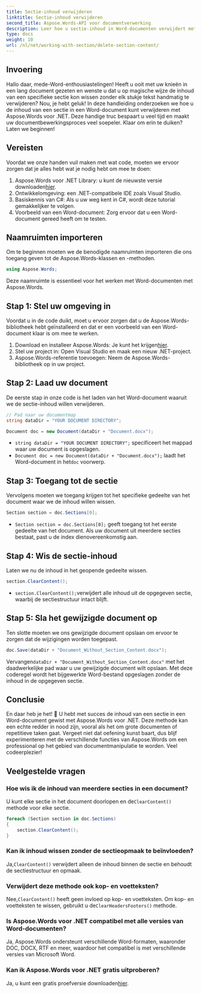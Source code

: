 ```yaml
---
title: Sectie-inhoud verwijderen
linktitle: Sectie-inhoud verwijderen
second_title: Aspose.Words-API voor documentverwerking
description: Leer hoe u sectie-inhoud in Word-documenten verwijdert met Aspose.Words voor .NET. Deze stap-voor-stap handleiding zorgt voor efficiënt documentbeheer.
type: docs
weight: 10
url: /nl/net/working-with-section/delete-section-content/
---
```

## Invoering

Hallo daar, mede-Word-enthousiastelingen! Heeft u ooit met uw knieën in een lang document gezeten en wenste u dat u op magische wijze de inhoud van een specifieke sectie kon wissen zonder elk stukje tekst handmatig te verwijderen? Nou, je hebt geluk! In deze handleiding onderzoeken we hoe u de inhoud van een sectie in een Word-document kunt verwijderen met Aspose.Words voor .NET. Deze handige truc bespaart u veel tijd en maakt uw documentbewerkingsproces veel soepeler. Klaar om erin te duiken? Laten we beginnen!

## Vereisten

Voordat we onze handen vuil maken met wat code, moeten we ervoor zorgen dat je alles hebt wat je nodig hebt om mee te doen:

1.  Aspose.Words voor .NET Library: u kunt de nieuwste versie downloaden[hier](https://releases.aspose.com/words/net/).
2. Ontwikkelomgeving: een .NET-compatibele IDE zoals Visual Studio.
3. Basiskennis van C#: Als u uw weg kent in C#, wordt deze tutorial gemakkelijker te volgen.
4. Voorbeeld van een Word-document: Zorg ervoor dat u een Word-document gereed heeft om te testen.

## Naamruimten importeren

Om te beginnen moeten we de benodigde naamruimten importeren die ons toegang geven tot de Aspose.Words-klassen en -methoden.

```csharp
using Aspose.Words;
```

Deze naamruimte is essentieel voor het werken met Word-documenten met Aspose.Words.

## Stap 1: Stel uw omgeving in

Voordat u in de code duikt, moet u ervoor zorgen dat u de Aspose.Words-bibliotheek hebt geïnstalleerd en dat er een voorbeeld van een Word-document klaar is om mee te werken.

1.  Download en installeer Aspose.Words: Je kunt het krijgen[hier](https://releases.aspose.com/words/net/).
2. Stel uw project in: Open Visual Studio en maak een nieuw .NET-project.
3. Aspose.Words-referentie toevoegen: Neem de Aspose.Words-bibliotheek op in uw project.

## Stap 2: Laad uw document

De eerste stap in onze code is het laden van het Word-document waaruit we de sectie-inhoud willen verwijderen.

```csharp
// Pad naar uw documentmap
string dataDir = "YOUR DOCUMENT DIRECTORY";

Document doc = new Document(dataDir + "Document.docx");
```

- `string dataDir = "YOUR DOCUMENT DIRECTORY";` specificeert het mappad waar uw document is opgeslagen.
- `Document doc = new Document(dataDir + "Document.docx");` laadt het Word-document in het`doc` voorwerp.

## Stap 3: Toegang tot de sectie

Vervolgens moeten we toegang krijgen tot het specifieke gedeelte van het document waar we de inhoud willen wissen.

```csharp
Section section = doc.Sections[0];
```

- `Section section = doc.Sections[0];` geeft toegang tot het eerste gedeelte van het document. Als uw document uit meerdere secties bestaat, past u de index dienovereenkomstig aan.

## Stap 4: Wis de sectie-inhoud

Laten we nu de inhoud in het geopende gedeelte wissen.

```csharp
section.ClearContent();
```

- `section.ClearContent();`verwijdert alle inhoud uit de opgegeven sectie, waarbij de sectiestructuur intact blijft.

## Stap 5: Sla het gewijzigde document op

Ten slotte moeten we ons gewijzigde document opslaan om ervoor te zorgen dat de wijzigingen worden toegepast.

```csharp
doc.Save(dataDir + "Document_Without_Section_Content.docx");
```

 Vervangen`dataDir + "Document_Without_Section_Content.docx"` met het daadwerkelijke pad waar u uw gewijzigde document wilt opslaan. Met deze coderegel wordt het bijgewerkte Word-bestand opgeslagen zonder de inhoud in de opgegeven sectie.

## Conclusie

En daar heb je het! 🎉 U hebt met succes de inhoud van een sectie in een Word-document gewist met Aspose.Words voor .NET. Deze methode kan een echte redder in nood zijn, vooral als het om grote documenten of repetitieve taken gaat. Vergeet niet dat oefening kunst baart, dus blijf experimenteren met de verschillende functies van Aspose.Words om een professional op het gebied van documentmanipulatie te worden. Veel codeerplezier!

## Veelgestelde vragen

### Hoe wis ik de inhoud van meerdere secties in een document?

 U kunt elke sectie in het document doorlopen en de`ClearContent()` methode voor elke sectie.

```csharp
foreach (Section section in doc.Sections)
{
    section.ClearContent();
}
```

### Kan ik inhoud wissen zonder de sectieopmaak te beïnvloeden?

 Ja,`ClearContent()` verwijdert alleen de inhoud binnen de sectie en behoudt de sectiestructuur en opmaak.

### Verwijdert deze methode ook kop- en voetteksten?

 Nee,`ClearContent()` heeft geen invloed op kop- en voetteksten. Om kop- en voetteksten te wissen, gebruikt u de`ClearHeadersFooters()` methode.

### Is Aspose.Words voor .NET compatibel met alle versies van Word-documenten?

Ja, Aspose.Words ondersteunt verschillende Word-formaten, waaronder DOC, DOCX, RTF en meer, waardoor het compatibel is met verschillende versies van Microsoft Word.

### Kan ik Aspose.Words voor .NET gratis uitproberen?

 Ja, u kunt een gratis proefversie downloaden[hier](https://releases.aspose.com/).